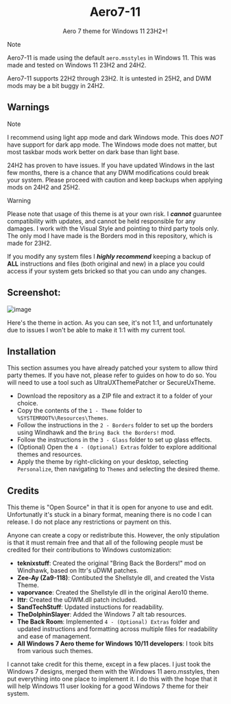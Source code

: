 <div align="center">

# Aero7-11
Aero 7 theme for Windows 11 23H2+!

</div>

> [!NOTE]
> Aero7-11 is made using the default `aero.msstyles` in Windows 11. This was made and tested on Windows 11 23H2 and 24H2.
> 
> Aero7-11 supports 22H2 through 23H2. It is untested in 25H2, and DWM mods may be a bit buggy in 24H2.

## Warnings

> [!NOTE]
> I recommend using light app mode and dark Windows mode. This does *NOT* have support for dark app mode. The Windows mode does not matter, but most taskbar mods work better on dark base than light base.
>
> 24H2 has proven to have issues. If you have updated Windows in the last few months, there is a chance that any DWM modifications could break your system. Please proceed with caution and keep backups when applying mods on 24H2 and 25H2.

> [!WARNING]
> Please note that usage of this theme is at your own risk. I ***cannot*** guaruntee compatibility with updates, and cannot be held responsible for any damages. I work with the Visual Style and pointing to third party tools only. The only mod I have made is the Borders mod in this repository, which is made for 23H2.
>
> If you modify any system files I ***highly recommend*** keeping a backup of **ALL** instructions and files (both original and new) in a place you could access if your system gets bricked so that you can undo any changes.

## Screenshot:
![image](https://github.com/user-attachments/assets/48751eb9-c8cf-402e-965e-22f5951d2337)

Here's the theme in action. As you can see, it's not 1:1, and unfortunately due to issues I won't be able to make it 1:1 with my current tool.

## Installation
This section assumes you have already patched your system to allow third party themes. If you have not, please refer to guides on how to do so. You will need to use a tool such as UltraUXThemePatcher or SecureUxTheme.

- Download the repository as a ZIP file and extract it to a folder of your choice.
- Copy the contents of the `1 - Theme` folder to `%SYSTEMROOT%\Resources\Themes`.
- Follow the instructions in the `2 - Borders` folder to set up the borders using Windhawk and the `Bring Back the Borders!` mod.
- Follow the instructions in the `3 - Glass` folder to set up glass effects.
- (Optional) Open the `4 - (Optional) Extras` folder to explore additional themes and resources.
- Apply the theme by right-clicking on your desktop, selecting `Personalize`, then navigating to `Themes` and selecting the desired theme.

## Credits

This theme is "Open Source" in that it is open for anyone to use and edit. Unfortunatly it's stuck in a binary format, meaning there is no code I can release. I do not place any restrictions or payment on this.

Anyone can create a copy or redistribute this. However, the only stipulation is that it must remain free and that all of the following people must be credited for their contributions to Windows customization:

- **teknixstuff**: Created the original "Bring Back the Borders!" mod on Windhawk, based on Ittr's uDWM patches.
- **Zee-Ay (Za9-118)**: Contibuted the Shellstyle dll, and created the Vista Theme.
- **vaporvance**: Created the Shellstyle dll in the original Aero10 theme.
- **Ittr**: Created the uDWM.dll patch included.
- **SandTechStuff**: Updated instuctions for readability.
- **TheDolphinSlayer**: Added the Windows 7 alt tab resources.
- **The Back Room**: Implemented `4 - (Optional) Extras` folder and updated instructions and formatting across multiple files for readability and ease of management.
- **All Windows 7 Aero theme for Windows 10/11 developers**: I took bits from various such themes.

I cannot take credit for this theme, except in a few places. I just took the Windows 7 designs, merged them with the Windows 11 aero.msstyles, then put everything into one place to implement it. I do this with the hope that it will help Windows 11 user looking for a good Windows 7 theme for their system.
